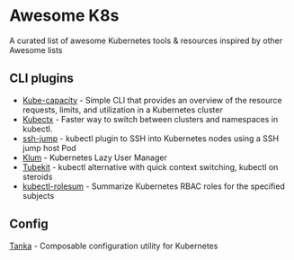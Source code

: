 # Awesome K8s

A curated list of awesome Kubernetes tools & resources inspired by other Awesome lists

CLI plugins
------------
* [Kube-capacity](https://github.com/robscott/kube-capacity/) - Simple CLI that provides an overview of the resource requests, limits, and utilization in a Kubernetes cluster
* [Kubectx](https://github.com/ahmetb/kubectx) - Faster way to switch between clusters and namespaces in kubectl.
* [ssh-jump](https://github.com/yokawasa/kubectl-plugin-ssh-jump) - kubectl plugin to SSH into Kubernetes nodes using a SSH jump host Pod
* [Klum](https://github.com/ibuildthecloud/klum) - Kubernetes Lazy User Manager
* [Tubekit](https://github.com/reconquest/tubekit) - kubectl alternative with quick context switching, kubectl on steroids
* [kubectl-rolesum](https://github.com/Ladicle/kubectl-rolesum/) - Summarize Kubernetes RBAC roles for the specified subjects

Config
------
[Tanka](https://tanka.dev/) - Composable configuration utility for Kubernetes
